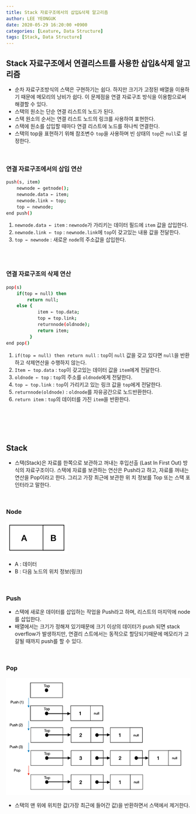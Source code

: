```yaml
---
title: Stack 자료구조에서의 삽입&삭제 알고리즘
author: LEE YEONGUK
date: 2020-05-29 16:20:00 +0900
categories: [Leature, Data Structure]
tags: [Stack, Data Structure]
---
```


## Stack 자료구조에서 연결리스트를 사용한 삽입&삭제 알고리즘
- 순차 자료구조방식의 스택은 구현하기는 쉽다. 하지만 크기가 고정된 배열을 이용하기 때문에 메모리의 낭비가 쉽다. 이 문제점을 연결 자료구조 방식을 이용함으로써 해결할 수 있다.
- 스택의 원소는 단순 연결 리스트의 노드가 된다.
- 스택 원소의 순서는 연결 리스트 노드의 링크를 사용하여 표현한다.
- 스택에 원소를 삽입할 때마다 연결 리스트에 노드를 하나씩 연결한다.
- 스택의 top을 표현하기 위해 참조변수 `top`을 사용하며 빈 상태의 `top`은 `null`로 설정한다.

<br/>

### 연결 자료구조에서의 삽입 연산
~~~bash
push(s, item)
	newnode ← getnode();
	newnode.data ← item;
	newnode.link ← top;
	top ← newnode;
end push()
~~~

1. `newnode.data ← item` : `newnode`가 가리키는 데이터 필드에 `item` 값을 삽입한다.
2. `newnode.link ← top` : `newnode.link`에 `top`이 갖고있는 내용 값을 전달한다.
3. `top ← newnode` : 새로운 `node`의 주소값을 삽입한다.

<br/><br/>

### 연결 자료구조의 삭제 연산
~~~bash
pop(s)
	if(top = null) then
		return null;
	else {
			item ← top.data;
			top = top.link;
			returnnode(oldnode);
			return item;
		 }
end pop()
~~~

1. `if(top = null) then return null` : `top`이 `null` 값을 갖고 있다면 `null`을 반환하고 삭제연산을 수행하지 않는다.
2. `Item ← top.data` : `top`이 갖고있는 데이터 값을 `item`에게 전달한다.
3. `oldnode ← top` : `top`의 주소를 `oldnode`에게 전달한다.
4. `top ← top.link` : `top`이 가리키고 있는 링크 값을 `top`에게 전달한다.
5. `returnnode(oldnode)` : `oldnode`를 자유공간으로 노드반환한다.
6. `return item` : `top`의 데이터를 가진 `item`을 반환한다.

<br/><br/><br/><br/>

## Stack
- 스택(Stack)은 자료를 한쪽으로 보관하고 꺼내는 후입선출 (Last In First Out) 방식의 자료구조이다. 스택에 자료를 보관하는 연산은 Push라고 하고, 자료를 꺼내는 연산을 Pop이라고 한다. 그리고 가장 최근에 보관한 위 치 정보를 Top 또는 스택 포인터라고 말한다.

<br/>

### Node
![node](/assets/img/sample/node.png)
- A : 데이터
- B : 다음 노드의 위치 정보(링크)

<br/>

### Push
- 스택에 새로운 데이터를 삽입하는 작업을 Push라고 하며, 리스트의 마지막에 node를 삽입한다.
- 배열에서는 크기가 정해져 있기때문에 크기 이상의 데이터가 push 되면 stack overflow가 발생하지만, 연결리 스트에서는 동적으로 할당되기때문에 메모리가 고갈될 때까지 push를 할 수 있다.

<br/>

### Pop
![pop](/assets/img/sample/pop.png)
- 스택의 맨 위에 위치한 값(가장 최근에 들어간 값)을 반환하면서 스택에서 제거한다.
